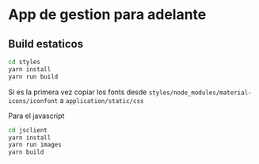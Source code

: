 # App de gestion para adelante

## Build estaticos

```bash
cd styles
yarn install
yarn run build
```

Si es la primera vez copiar los fonts desde `styles/node_modules/material-icons/iconfont` a `application/static/css`

Para el javascript

```bash
cd jsclient
yarn install
yarn run images
yarn build
```
